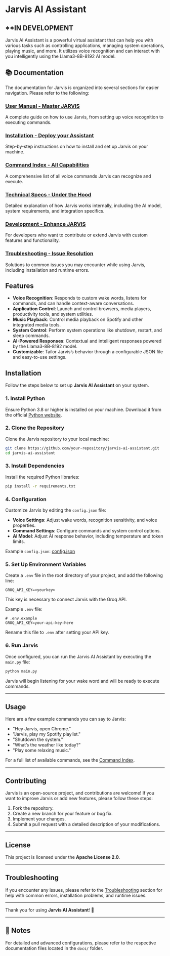 # Jarvis AI Assistant

## \*\*IN DEVELOPMENT

Jarvis AI Assistant is a powerful virtual assistant that can help you with various tasks such as controlling applications, managing system operations, playing music, and more. It utilizes voice recognition and can interact with you intelligently using the Llama3-8B-8192 AI model.

## 📚 Documentation

The documentation for Jarvis is organized into several sections for easier navigation. Please refer to the following:

### [User Manual - Master JARVIS](docs/user_manual.md)

A complete guide on how to use Jarvis, from setting up voice recognition to executing commands.

### [Installation - Deploy your Assistant](docs/installation.md)

Step-by-step instructions on how to install and set up Jarvis on your machine.

### [Command Index - All Capabilities](docs/command_index.md)

A comprehensive list of all voice commands Jarvis can recognize and execute.

### [Technical Specs - Under the Hood](docs/technical_specs.md)

Detailed explanation of how Jarvis works internally, including the AI model, system requirements, and integration specifics.

### [Development - Enhance JARVIS](docs/development.md)

For developers who want to contribute or extend Jarvis with custom features and functionality.

### [Troubleshooting - Issue Resolution](docs/troubleshooting.md)

Solutions to common issues you may encounter while using Jarvis, including installation and runtime errors.

## Features

- **Voice Recognition**: Responds to custom wake words, listens for commands, and can handle context-aware conversations.
- **Application Control**: Launch and control browsers, media players, productivity tools, and system utilities.
- **Music Playback**: Control media playback on Spotify and other integrated media tools.
- **System Control**: Perform system operations like shutdown, restart, and sleep commands.
- **AI-Powered Responses**: Contextual and intelligent responses powered by the Llama3-8B-8192 model.
- **Customizable**: Tailor Jarvis’s behavior through a configurable JSON file and easy-to-use settings.

## Installation

Follow the steps below to set up **Jarvis AI Assistant** on your system.

### 1. Install Python

Ensure Python 3.8 or higher is installed on your machine. Download it from the official [Python website](https://www.python.org/downloads/).

### 2. Clone the Repository

Clone the Jarvis repository to your local machine:

```bash
git clone https://github.com/your-repository/jarvis-ai-assistant.git
cd jarvis-ai-assistant
```

### 3. Install Dependencies

Install the required Python libraries:

```bash
pip install -r requirements.txt
```

### 4. Configuration

Customize Jarvis by editing the `config.json` file:

- **Voice Settings**: Adjust wake words, recognition sensitivity, and voice properties.
- **Command Settings**: Configure commands and system control options.
- **AI Model**: Adjust AI response behavior, including temperature and token limits.

Example `config.json`: [config.json](config.json)

### 5. Set Up Environment Variables

Create a `.env` file in the root directory of your project, and add the following line:

```env
GROQ_API_KEY=<yourkey>
```

This key is necessary to connect Jarvis with the Groq API.

Example `.env` file:

```env
# .env.example
GROQ_API_KEY=your-api-key-here
```

Rename this file to `.env` after setting your API key.

### 6. Run Jarvis

Once configured, you can run the Jarvis AI Assistant by executing the `main.py` file:

```bash
python main.py
```

Jarvis will begin listening for your wake word and will be ready to execute commands.

---

## Usage

Here are a few example commands you can say to Jarvis:

- "Hey Jarvis, open Chrome."
- "Jarvis, play my Spotify playlist."
- "Shutdown the system."
- "What’s the weather like today?"
- "Play some relaxing music."

For a full list of available commands, see the [Command Index](docs/command_index.md).

---

## Contributing

Jarvis is an open-source project, and contributions are welcome! If you want to improve Jarvis or add new features, please follow these steps:

1. Fork the repository.
2. Create a new branch for your feature or bug fix.
3. Implement your changes.
4. Submit a pull request with a detailed description of your modifications.

---

## License

This project is licensed under the **Apache License 2.0**.

---

## Troubleshooting

If you encounter any issues, please refer to the [Troubleshooting](docs/troubleshooting.md) section for help with common errors, installation problems, and runtime issues.

---

Thank you for using **Jarvis AI Assistant**! 🎉

---

## 📝 Notes

For detailed and advanced configurations, please refer to the respective documentation files located in the `docs/` folder.
